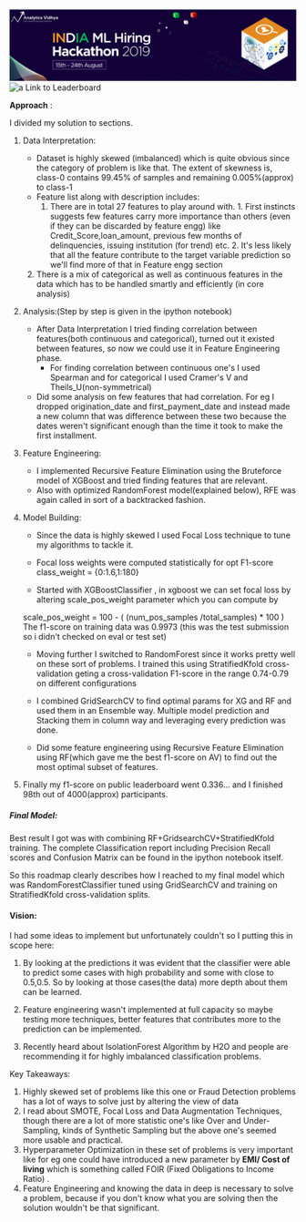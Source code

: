 ![picture](title.png)
![a Link to Leaderboard](https://datahack.analyticsvidhya.com/contest/india-ml-hiring-hackathon-2019/pvt_lb)

**Approach** :

I divided my solution to sections.

1. Data Interpretation:
    - Dataset is highly skewed (imbalanced) which is quite obvious since the category of problem is like that. The extent of skewness is, class-0 contains 99.45% of samples and remaining  0.005%(approx) to class-1
    - Feature list along with description includes:
        1. There are in total 27 features to play around with.
          1. First instincts suggests few features carry more importance than others (even if they can be discarded by feature engg) like Credit\_Score,loan\_amount, previous few months of delinquencies, issuing institution (for trend) etc.
          2. It&#39;s less likely that all the feature contribute to the target variable prediction so we&#39;ll find more of that in Feature engg section
    2. There is a mix of categorical as well as continuous features in the data which has to be handled smartly and efficiently (in core analysis)

2. Analysis:(Step by step is given in the ipython notebook)
    - After Data Interpretation I tried finding correlation between features(both continuous and categorical), turned out it existed between features, so now we could use it in Feature Engineering phase.
        - For finding correlation between continuous one's I used Spearman and for categorical I used Cramer&#39;s V and Theils\_U(non-symmetrical)
    - Did some analysis on few features that had correlation. For eg I dropped origination\_date and first\_payment\_date and instead made a new column that was difference between these two because the dates weren&#39;t significant enough than the time it took to make the first installment.

2. Feature Engineering:
    - I implemented Recursive Feature Elimination using the Bruteforce model of XGBoost and tried finding features that are relevant.
    - Also with optimized RandomForest model(explained below), RFE was again called in sort of a backtracked fashion.


1. Model Building:
    - Since the data is highly skewed I used Focal Loss technique to tune my algorithms to tackle it.
    - Focal loss weights were computed statistically for opt F1-score
class\_weight = {0:1.6,1:180}

    - Started with XGBoostClassifier , in xgboost we can set focal loss by altering scale\_pos\_weight parameter which you can compute by

    scale\_pos\_weight = 100 - ( (num\_pos\_samples /total\_samples) \* 100 )
The f1-score on training data was 0.9973 (this was the test submission so i didn&#39;t checked on eval or test set)

    - Moving further I switched to RandomForest since it works pretty well on these sort of problems.
I trained this using StratifiedKfold cross-validation geting a cross-validation F1-score in the range 0.74-0.79 on different configurations

    - I combined GridSearchCV to find optimal params for XG and RF and used them in an Ensemble way. Multiple model prediction and Stacking them in column way and leveraging every prediction was done.

    - Did some feature engineering using Recursive Feature Elimination using RF(which gave me the best f1-score on AV) to find out the most optimal subset of features.

  3. Finally my f1-score on public leaderboard went 0.336... and I finished 98th out of 4000(approx) participants.

 ##### Final Model:
Best result I got was with combining RF+GridsearchCV+StratifiedKfold training. The complete Classification report including Precision Recall scores and Confusion Matrix can be found in the ipython notebook itself.

So this roadmap clearly describes how I reached to my final model which was RandomForestClassifier tuned using GridSearchCV and training on StratifiedKfold cross-validation splits.

#### Vision:

I had some ideas to implement but unfortunately couldn&#39;t so I putting this in scope here:

1.  By looking at the predictions it was evident that the classifier were able to predict some cases with high probability and some with close to 0.5,0.5. So by looking at those cases(the data) more depth about them can be learned.

2.  Feature engineering wasn&#39;t implemented at full capacity so maybe testing more techniques, better features that contributes more to the prediction can be implemented.

3. Recently heard about IsolationForest Algorithm by H2O and people are recommending it for highly imbalanced classification problems.

Key Takeaways:

1. Highly skewed set of problems like this one or Fraud Detection problems has a lot of ways to solve just by altering the view of data
  1. I read about SMOTE, Focal Loss and Data Augmentation Techniques, though there are a lot of more statistic one&#39;s like Over and Under-Sampling, kinds of Synthetic Sampling but the above one&#39;s seemed more usable and practical.
  2. Hyperparameter Optimization in these set of problems is very important like for eg one could have introduced a new parameter by **EMI/ Cost of living** which is something called FOIR (Fixed Obligations to Income Ratio) .
2. Feature Engineering and knowing the data in deep is necessary to solve a problem, because if you don&#39;t know what you are solving then the solution wouldn&#39;t be that significant.
